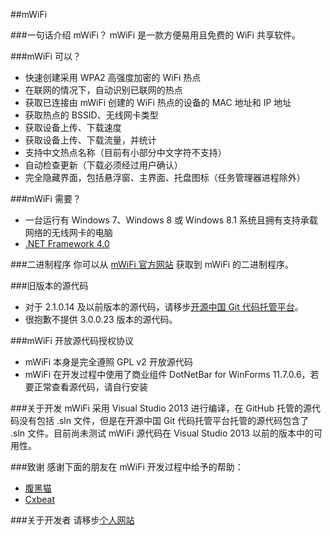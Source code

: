 ##mWiFi

###一句话介绍 mWiFi？
mWiFi 是一款方便易用且免费的 WiFi 共享软件。

###mWiFi 可以？

* 快速创建采用 WPA2 高强度加密的 WiFi 热点
* 在联网的情况下，自动识别已联网的热点
* 获取已连接由 mWiFi 创建的 WiFi 热点的设备的 MAC 地址和 IP 地址
* 获取热点的 BSSID、无线网卡类型
* 获取设备上传、下载速度
* 获取设备上传、下载流量，并统计
* 支持中文热点名称（目前有小部分中文字符不支持）
* 自动检查更新（下载必须经过用户确认）
* 完全隐藏界面，包括悬浮窗、主界面、托盘图标（任务管理器进程除外）

###mWiFi 需要？
* 一台运行有 Windows 7、Windows 8 或 Windows 8.1 系统且拥有支持承载网络的无线网卡的电脑
* [.NET Framework 4.0](http://pan.baidu.com/share/link?shareid=511862288&uk=253168895)

###二进制程序
你可以从 [mWiFi 官方网站](http://mwifi.moefactory.com) 获取到 mWiFi 的二进制程序。

###旧版本的源代码
* 对于 2.1.0.14 及以前版本的源代码，请移步[开源中国 Git 代码托管平台](http://git.oschina.net/moefactory/mWiFi)。
* 很抱歉不提供 3.0.0.23 版本的源代码。

###mWiFi 开放源代码授权协议
* mWiFi 本身是完全遵照 GPL v2 开放源代码
* mWiFi 在开发过程中使用了商业组件 DotNetBar for WinForms 11.7.0.6，若要正常查看源代码，请自行安装

###关于开发
mWiFi 采用 Visual Studio 2013 进行编译，在 GitHub 托管的源代码没有包括 .sln 文件，但是在开源中国 Git 代码托管平台托管的源代码包含了 .sln 文件。目前尚未测试 mWiFi 源代码在 Visual Studio 2013 以前的版本中的可用性。

###致谢
感谢下面的朋友在 mWiFi 开发过程中给予的帮助：

* [腹黑猫](http://www.fuheicat.com/) 
* [Cxbeat](http://www.cxbeat.me/)

###关于开发者
请移步[个人网站](http://www.moefactory.com)
